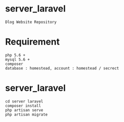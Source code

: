 # server_laravel
```
Dlog Website Repository
```

# Requirement
```
php 5.6 +
mysql 5.6 +
composer
database : homestead, account : homestead / secrect
```

# server_laravel
```
cd server laravel
composer install
php artisan serve
php artisan migrate
```

